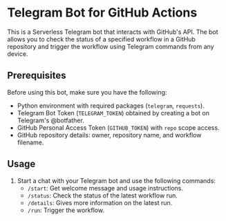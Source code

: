 # Telegram Bot for GitHub Actions

This is a Serverless Telegram bot that interacts with GitHub's API. The bot allows you to check the status of a specified workflow in a GitHub repository and trigger the workflow using Telegram commands from any device.

## Prerequisites

Before using this bot, make sure you have the following:

- Python environment with required packages (`telegram`, `requests`).
- Telegram Bot Token (`TELEGRAM_TOKEN`) obtained by creating a bot on Telegram's @botfather.
- GitHub Personal Access Token (`GITHUB_TOKEN`) with `repo` scope access.
- GitHub repository details: owner, repository name, and workflow filename.

## Usage

1. Start a chat with your Telegram bot and use the following commands:
   - `/start`: Get welcome message and usage instructions.
   - `/status`: Check the status of the latest workflow run.
   - `/details`: Gives more information on the latest run.
   - `/run`: Trigger the workflow.
